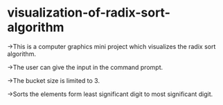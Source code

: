 # visualization-of-radix-sort-algorithm
->This is a computer graphics mini project which visualizes the radix sort algorithm.

->The user can give the input in the command prompt.

->The bucket size is limited to 3. 

->Sorts the elements form least significant digit to most significant digit.
